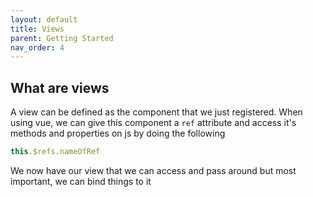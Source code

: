```yaml
---
layout: default
title: Views
parent: Getting Started
nav_order: 4
---
```


## What are views
A view can be defined as the component that we just registered. When using vue, we can give this component a `ref` attribute and access it's methods and properties on js by doing the following

```js
this.$refs.nameOfRef
```

We now have our view that we can access and pass around but most important, we can bind things to it
